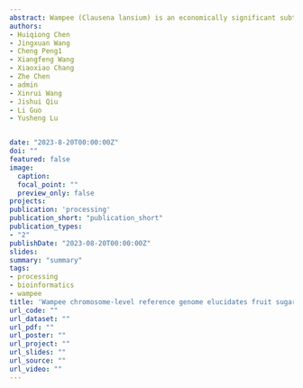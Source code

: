 ```yaml
---
abstract: Wampee (Clausena lansium) is an economically significant subtropical fruit tree widely cultivated in Southern China. High-quality genomic resources are unavailable, but they are essential for functional genomics and germplasm enhancement of wampee. Here, we provide a chromosome-level genome sequence for the wampee cultivar JinFeng and a population genomic analysis of 266 accessions. The 297.1 Mb wampee genome, containing nine chromosomes with a scaffold N50 of 29.2 Mb and encoding 23,468 protein-coding genes, showed a significant improvement over the previous version. We dissected the wampee population structure and genetic differentiation in China using population genomic analysis, which detected 110 and 671 genes under a selective sweep associated with sour and sweet wampee evolution in domesticated clones, respectively. Homozygous non-synonymous single nucleotide polymorphisms are likely associated with fruit flavor differentiation. A genome-wide association study identified 220 remarkable marker-trait associations for total acid content, harboring 289 genes encoding transcription factors, transporters, and enzymes involved in sugar and acid metabolism, which are potentially useful for sour and sweet taste development in wampee fruit. Furthermore, the ethylene response factor family gene ClERF061 and the SWEET family gene ClSWEET7 were identified. Linkage assessment between the relative expression levels of ClERF061 or ClSWEET7 and the total acid/total sugar contents implied their potential involvement in sugar-acid metabolism in wampee fruits. High-quality genome resources are valuable for expediting wampee research and genome-assisted breeding.
authors:
- Huiqiong Chen
- Jingxuan Wang
- Cheng Peng1
- Xiangfeng Wang
- Xiaoxiao Chang
- Zhe Chen
- admin
- Xinrui Wang
- Jishui Qiu
- Li Guo
- Yusheng Lu


date: "2023-8-20T00:00:00Z"
doi: ""
featured: false
image:
  caption:
  focal_point: ""
  preview_only: false
projects:
publication: 'processing'
publication_short: "publication_short"
publication_types:
- "2"
publishDate: "2023-08-20T00:00:00Z"
slides:
summary: "summary"
tags:
- processing
- bioinformatics
- wampee
title: 'Wampee chromosome-level reference genome elucidates fruit sugar-acid metabolism (Under Review)'
url_code: ""
url_dataset: ""
url_pdf: ""
url_poster: ""
url_project: ""
url_slides: ""
url_source: ""
url_video: ""
---
```


